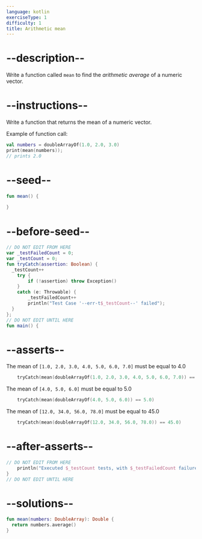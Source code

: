 ```yaml
---
language: kotlin
exerciseType: 1
difficulty: 1
title: Arithmetic mean
---
```


# --description--

Write a function called `mean` to find the _arithmetic average_ of a numeric vector.

# --instructions--

Write a function that returns the mean of a numeric vector.

Example of function call:
```kotlin
val numbers = doubleArrayOf(1.0, 2.0, 3.0)
print(mean(numbers));
// prints 2.0
```

# --seed--

```kotlin
fun mean() {
    
}
```

# --before-seed--

```kotlin
// DO NOT EDIT FROM HERE
var _testFailedCount = 0;
var _testCount = 0;
fun tryCatch(assertion: Boolean) {
  _testCount++
    try { 
        if (!assertion) throw Exception()
    }
    catch (e: Throwable) {
        _testFailedCount++
        println("Test Case '--err-t$_testCount--' failed");
  }
};
// DO NOT EDIT UNTIL HERE
fun main() {
```

# --asserts--

The mean of `[1.0, 2.0, 3.0, 4.0, 5.0, 6.0, 7.0]` must be equal to 4.0

```kotlin
    tryCatch(mean(doubleArrayOf(1.0, 2.0, 3.0, 4.0, 5.0, 6.0, 7.0)) == 4.0)
```

The mean of `[4.0, 5.0, 6.0]` must be equal to 5.0

```kotlin
    tryCatch(mean(doubleArrayOf(4.0, 5.0, 6.0)) == 5.0)
```

The mean of `[12.0, 34.0, 56.0, 78.0]` must be equal to 45.0

```kotlin
    tryCatch(mean(doubleArrayOf(12.0, 34.0, 56.0, 78.0)) == 45.0)
```

# --after-asserts--

```kotlin
// DO NOT EDIT FROM HERE 
    println("Executed $_testCount tests, with $_testFailedCount failures");
}
// DO NOT EDIT UNTIL HERE
```

# --solutions--

```kotlin
fun mean(numbers: DoubleArray): Double {
  return numbers.average()
}
```
